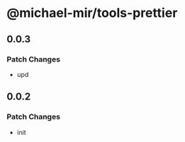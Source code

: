 # @michael-mir/tools-prettier

## 0.0.3

### Patch Changes

- upd

## 0.0.2

### Patch Changes

- init
